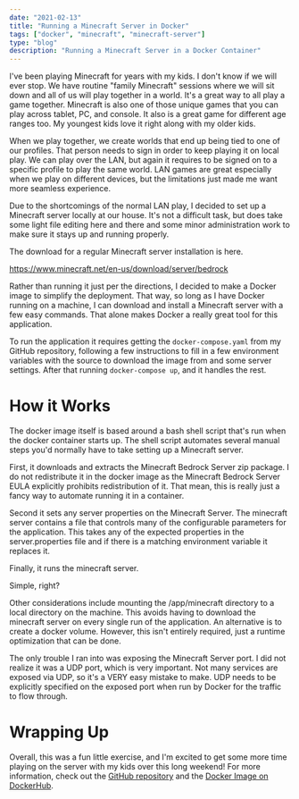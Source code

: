 ```yaml
---
date: "2021-02-13"
title: "Running a Minecraft Server in Docker"
tags: ["docker", "minecraft", "minecraft-server"]
type: "blog"
description: "Running a Minecraft Server in a Docker Container"
---
```


I've been playing Minecraft for years with my kids.
I don't know if we will ever stop.
We have routine "family Minecraft" sessions where we will sit down and all of us will play together in a world.
It's a great way to all play a game together.
Minecraft is also one of those unique games that you can play across tablet, PC, and console.
It also is a great game for different age ranges too.
My youngest kids love it right along with my older kids.

When we play together, we create worlds that end up being tied to one of our profiles.
That person needs to sign in order to keep playing it on local play.
We can play over the LAN, but again it requires to be signed on to a specific profile to play the same world.
LAN games are great especially when we play on different devices, but the limitations just made me want more seamless experience.

Due to the shortcomings of the normal LAN play, I decided to set up a Minecraft server locally at our house.
It's not a difficult task, but does take some light file editing here and there and some minor administration work to make sure it stays up and running properly.

The download for a regular Minecraft server installation is here.

https://www.minecraft.net/en-us/download/server/bedrock

Rather than running it just per the directions, I decided to make a Docker image to simplify the deployment.
That way, so long as I have Docker running on a machine, I can download and install a Minecraft server with a few easy commands.
That alone makes Docker a really great tool for this application.

To run the application it requires getting the ```docker-compose.yaml``` from my GitHub repository, following a few instructions to fill in a few environment variables with the source to download the image from and some server settings.
After that running ```docker-compose up```, and it handles the rest.

# How it Works

The docker image itself is based around a bash shell script that's run when the docker container starts up.
The shell script automates several manual steps you'd normally have to take setting up a Minecraft server.

First, it downloads and extracts the Minecraft Bedrock Server zip package.  I do not redistribute it in the docker image as the Minecraft Bedrock Server EULA explicitly prohibits redistribution of it.  That mean, this is really just a fancy way to automate running it in a container.

Second it sets any server properties on the Minecraft Server.  The minecraft server contains a file that controls many of the configurable parameters for the application.  This takes any of the expected properties in the server.properties file and if there is a matching environment variable it replaces it.

Finally, it runs the minecraft server.

Simple, right?

Other considerations include mounting the /app/minecraft directory to a local directory on the machine.
This avoids having to download the minecraft server on every single run of the application.
An alternative is to create a docker volume.
However, this isn't entirely required, just a runtime optimization that can be done.

The only trouble I ran into was exposing the Minecraft Server port.
I did not realize it was a UDP port, which is very important.
Not many services are exposed via UDP, so it's a VERY easy mistake to make.
UDP needs to be explicitly specified on the exposed port when run by Docker for the traffic to flow through.

# Wrapping Up

Overall, this was a fun little exercise, and I'm excited to get some more time playing on the server with my kids over this long weekend!
For more information, check out the [GitHub repository](https://github.com/jerhon/minecraft-bedrock-server-docker) and the [Docker Image on DockerHub](https://hub.docker.com/repository/docker/jerhon/minecraft-bedrock-server).
